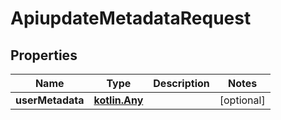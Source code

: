 
# ApiupdateMetadataRequest

## Properties
Name | Type | Description | Notes
------------ | ------------- | ------------- | -------------
**userMetadata** | [**kotlin.Any**](.md) |  |  [optional]



